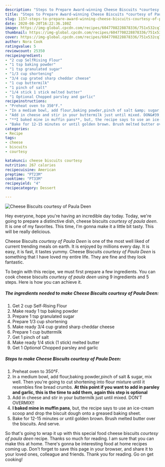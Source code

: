 ```yaml
---
description: "Steps to Prepare Award-winning Cheese Biscuits *courtesy of Paula Deen*"
title: "Steps to Prepare Award-winning Cheese Biscuits *courtesy of Paula Deen*"
slug: 1157-steps-to-prepare-award-winning-cheese-biscuits-courtesy-of-paula-deen
date: 2020-08-20T16:22:36.108Z
image: https://img-global.cpcdn.com/recipes/6047708228878336/751x532cq70/cheese-biscuits-courtesy-of-paula-deen-recipe-main-photo.jpg
thumbnail: https://img-global.cpcdn.com/recipes/6047708228878336/751x532cq70/cheese-biscuits-courtesy-of-paula-deen-recipe-main-photo.jpg
cover: https://img-global.cpcdn.com/recipes/6047708228878336/751x532cq70/cheese-biscuits-courtesy-of-paula-deen-recipe-main-photo.jpg
author: Nora Cook
ratingvalue: 5
reviewcount: 25350
recipeingredient:
- "2 cup SelfRising Flour"
- "1 tsp baking powder"
- "1 tsp granulated sugar"
- "1/3 cup shortening"
- "3/4 cup grated sharp cheddar cheese"
- "1 cup buttermilk"
- "1 pinch of salt"
- "1/4 stick 1 stick melted butter"
- "1 Optional Chopped parsley and garlic"
recipeinstructions:
- "Preheat oven to 350°F."
- "In a medium bowl, add flour,baking powder,pinch of salt &amp; sugar, mix well. Then you&#39;re going to cut shortening into flour mixture until it resembles fine bread crumbs. **At this point if you want to add in parsley and garlic, this is the time to add them, again this step is optional**"
- "Add in cheese and stir in your buttermilk just until mixed. DON&#39;T OVERMIX!!"
- "**I baked mine in muffin pans**, but, the recipe says to use an ice-cream scoop and drop the biscuit dough onto a greased baking sheet."
- "Bake for 12-15 minutes or until golden brown. Brush melted butter over the biscuits. And serve."
categories:
- Recipe
tags:
- cheese
- biscuits
- courtesy

katakunci: cheese biscuits courtesy 
nutrition: 267 calories
recipecuisine: American
preptime: "PT23M"
cooktime: "PT33M"
recipeyield: "4"
recipecategory: Dessert

---
```



![Cheese Biscuits *courtesy of Paula Deen*](https://img-global.cpcdn.com/recipes/6047708228878336/751x532cq70/cheese-biscuits-courtesy-of-paula-deen-recipe-main-photo.jpg)

Hey everyone, hope you're having an incredible day today. Today, we're going to prepare a distinctive dish, cheese biscuits *courtesy of paula deen*. It is one of my favorites. This time, I'm gonna make it a little bit tasty. This will be really delicious.

Cheese Biscuits *courtesy of Paula Deen* is one of the most well liked of current trending meals on earth. It is enjoyed by millions every day. It is easy, it is fast, it tastes yummy. Cheese Biscuits *courtesy of Paula Deen* is something that I have loved my entire life. They are fine and they look fantastic.




To begin with this recipe, we must first prepare a few ingredients. You can cook cheese biscuits *courtesy of paula deen* using 9 ingredients and 5 steps. Here is how you can achieve it.

<!--inarticleads1-->

##### The ingredients needed to make Cheese Biscuits *courtesy of Paula Deen*:

1. Get 2 cup Self-Rising Flour
1. Make ready 1 tsp baking powder
1. Prepare 1 tsp granulated sugar
1. Prepare 1/3 cup shortening
1. Make ready 3/4 cup grated sharp cheddar cheese
1. Prepare 1 cup buttermilk
1. Get 1 pinch of salt
1. Make ready 1/4 stick (1 stick) melted butter
1. Get 1 *Optional* Chopped parsley and garlic




<!--inarticleads2-->

##### Steps to make Cheese Biscuits *courtesy of Paula Deen*:

1. Preheat oven to 350°F.
1. In a medium bowl, add flour,baking powder,pinch of salt &amp; sugar, mix well. Then you&#39;re going to cut shortening into flour mixture until it resembles fine bread crumbs. **At this point if you want to add in parsley and garlic, this is the time to add them, again this step is optional**
1. Add in cheese and stir in your buttermilk just until mixed. DON&#39;T OVERMIX!!
1. **I baked mine in muffin pans**, but, the recipe says to use an ice-cream scoop and drop the biscuit dough onto a greased baking sheet.
1. Bake for 12-15 minutes or until golden brown. Brush melted butter over the biscuits. And serve.




So that's going to wrap it up with this special food cheese biscuits *courtesy of paula deen* recipe. Thanks so much for reading. I am sure that you can make this at home. There's gonna be interesting food at home recipes coming up. Don't forget to save this page in your browser, and share it to your loved ones, colleague and friends. Thank you for reading. Go on get cooking!
